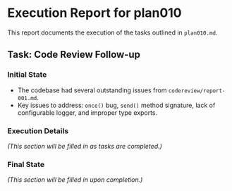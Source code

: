 # Execution Report for plan010

This report documents the execution of the tasks outlined in `plan010.md`.

## Task: Code Review Follow-up

### Initial State

- The codebase had several outstanding issues from `codereview/report-001.md`.
- Key issues to address: `once()` bug, `send()` method signature, lack of configurable logger, and improper type exports.

### Execution Details

_(This section will be filled in as tasks are completed.)_

### Final State

_(This section will be filled in upon completion.)_
